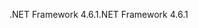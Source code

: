 <span data-ttu-id="62cf8-101">.NET Framework 4.6.1</span><span class="sxs-lookup"><span data-stu-id="62cf8-101">.NET Framework 4.6.1</span></span>